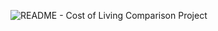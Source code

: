 
![README - Cost of Living Comparison Project](https://github.com/rotemwi/projects/assets/121557702/5e28de52-e0c8-419d-8ed2-da5796de2b7d)
